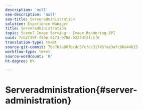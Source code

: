 ```yaml
---
description: 'null'
seo-description: 'null'
seo-title: Serveradministration
solution: Experience Manager
title: Serveradministration
topic: Scene7 Image Serving - Image Rendering API
uuid: 7cb2f39f-f60e-4273-970d-0223df2fccf6
translation-type: tm+mt
source-git-commit: 7bc7b3a86fbcdc57cfdc31745fae3afc06e44b15
workflow-type: tm+mt
source-wordcount: '8'
ht-degree: 0%

---
```



# Serveradministration{#server-administration}

